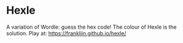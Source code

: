 # Hexle

A variation of Wordle: guess the hex code! The colour of Hexle is the solution. 
Play at: https://frankljin.github.io/hexle/
